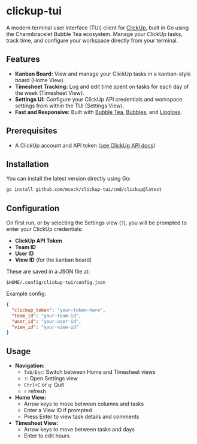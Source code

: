 # clickup-tui

A modern terminal user interface (TUI) client for [ClickUp](https://clickup.com/), built in Go using the Charmbracelet Bubble Tea ecosystem. Manage your ClickUp tasks, track time, and configure your workspace directly from your terminal.

## Features

- **Kanban Board:** View and manage your ClickUp tasks in a kanban-style board (Home View).
- **Timesheet Tracking:** Log and edit time spent on tasks for each day of the week (Timesheet View).
- **Settings UI:** Configure your ClickUp API credentials and workspace settings from within the TUI (Settings View).
- **Fast and Responsive:** Built with [Bubble Tea](https://github.com/charmbracelet/bubbletea), [Bubbles](https://github.com/charmbracelet/bubbles), and [Lipgloss](https://github.com/charmbracelet/lipgloss).

## Prerequisites

- A ClickUp account and API token ([see ClickUp API docs](https://clickup.com/api))

## Installation

You can install the latest version directly using Go:

```sh
go install github.com/mceck/clickup-tui/cmd/clickup@latest
```


## Configuration

On first run, or by selecting the Settings view (`?`), you will be prompted to enter your ClickUp credentials:
- **ClickUp API Token**
- **Team ID**
- **User ID**
- **View ID** (for the kanban board)

These are saved in a JSON file at:
```
$HOME/.config/clickup-tui/config.json
```
Example config:
```json
{
  "clickup_token": "your-token-here",
  "team_id": "your-team-id",
  "user_id": "your-user-id",
  "view_id": "your-view-id"
}
```

## Usage

- **Navigation:**
  - `Tab/Esc`: Switch between Home and Timesheet views
  - `?`: Open Settings view
  - `Ctrl+C` or `q`: Quit
  - `r` refresh
- **Home View:**
  - Arrow keys to move between columns and tasks
  - Enter a View ID if prompted
  - Press Enter to view task details and comments
- **Timesheet View:**
  - Arrow keys to move between tasks and days
  - Enter to edit hours
